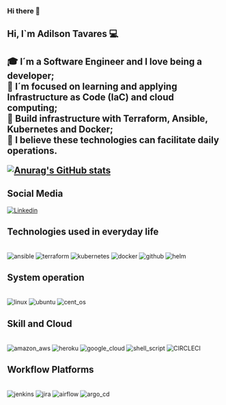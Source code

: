 ### Hi there 👋

<!--
**adilson-tavares/adilson-tavares** is a ✨ _special_ ✨ repository because its `README.md` (this file) appears on your GitHub profile.

Here are some ideas to get you started:

- 🔭 I’m currently working on ...
- 🌱 I’m currently learning ...
- 👯 I’m looking to collaborate on ...
- 🤔 I’m looking for help with ...
- 💬 Ask me about ...
- 📫 How to reach me: ...
- 😄 Pronouns: ...
- ⚡ Fun fact: ...
-->
<H2> Hi, I`m Adilson Tavares 💻<H2>
<p> 
🎓 I´m a Software Engineer and I love being a developer; <br/>
🌱 I´m focused on learning and applying Infrastructure as Code (IaC) and cloud computing;<br/>
🌱 Build infrastructure with Terraform, Ansible, Kubernetes and Docker; <br/>
🌱 I believe these technologies can facilitate daily operations. <br/>
 </p>
  
[![Anurag's GitHub stats](https://github-readme-stats.vercel.app/api?username=adilson-tavares&show_icons=true&theme=tokyonight)](https://github.com/anuraghazra/github-readme-stats)

## Social Media

[![Linkedin](https://img.shields.io/badge/adilson-tavares-53827799?style=for-the-badge&logo=linkedin&logoColor=white)](https://www.linkedin.com/in/adilson-tavares-53827799)

  
 
## Technologies used in everyday life
<div style="display: inline_block"><br/>
    <img align="center" alt="ansible" src="https://img.shields.io/badge/Ansible-000000?style=for-the-badge&logo=ansible&logoColor=whit"/>
    <img align="center" alt="terraform" src="https://img.shields.io/badge/Terraform-7B42BC?style=for-the-badge&logo=terraform&logoColor=whit"/>
    <img align="center" alt="kubernetes" src="https://img.shields.io/badge/kubernetes-326ce5.svg?&style=for-the-badge&logo=kubernetes&logoColor=whit"/>
    <img align="center" alt="docker" src="https://img.shields.io/badge/Docker-2CA5E0?style=for-the-badge&logo=docker&logoColor=white"/>
    <img align="center" alt="github" src="https://img.shields.io/badge/GitHub-100000?style=for-the-badge&logo=github&logoColor=white"/>
    <img align="center" alt="helm" src="https://img.shields.io/badge/Helm-0F1689?style=for-the-badge&logo=Helm&labelColor=0F168"/>
</div>  

## System operation 
  
<div style="display: inline_block"><br/>
    <img align="center" alt="linux" src="https://img.shields.io/badge/Linux-FCC624?style=for-the-badge&logo=linux&logoColor=black"/>
    <img align="center" alt="ubuntu" src="https://img.shields.io/badge/Ubuntu-E95420?style=for-the-badge&logo=ubuntu&logoColor=white"/>
    <img align="center" alt="cent_os" src="https://img.shields.io/badge/Cent%20OS-262577?style=for-the-badge&logo=CentOS&logoColor=white"/>
</div>
  
## Skill and Cloud
  <div style="display: inline_block"><br/>
    <img align="center" alt="amazon_aws" src="https://img.shields.io/badge/Amazon_AWS-FF9900?style=for-the-badge&logo=amazonaws&logoColor=white"/>
    <img align="center" alt="heroku" src="https://img.shields.io/badge/Heroku-430098?style=for-the-badge&logo=heroku&logoColor=white"/>
    <img align="center" alt="google_cloud" src="https://img.shields.io/badge/Google_Cloud-4285F4?style=for-the-badge&logo=google-cloud&logoColor=white"/>
    <img align="center" alt="shell_script" src="https://img.shields.io/badge/Shell_Script-121011?style=for-the-badge&logo=gnu-bash&logoColor=white"/>
    <img align="center" alt="CIRCLECI" src="https://img.shields.io/badge/circleci-343434?style=for-the-badge&logo=circleci&logoColor=white"/>
    
</div>
  
 ## Workflow Platforms
  <div style="display: inline_block"><br/>
    <img align="center" alt="jenkins" src="https://img.shields.io/badge/Jenkins-D24939?style=for-the-badge&logo=Jenkins&logoColor=white"/>
    <img align="center" alt="jira" src="https://img.shields.io/badge/Jira-0052CC?style=for-the-badge&logo=Jira&logoColor=white"/>
    <img align="center" alt="airflow" src="https://img.shields.io/badge/Airflow-017CEE?style=for-the-badge&logo=Apache%20Airflow&logoColor=white"/>   
    <img align="center" alt="argo_cd" src="https://img.shields.io/badge/Argo%20CD-1e0b3e?style=for-the-badge&logo=argo&logoColor=#d16044"/>
</div>
  
 
